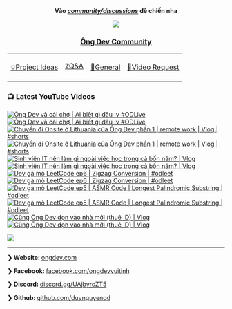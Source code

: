 <div align="center">
      <b
        >Vào
        <a href="https://github.com/OngDev/community/discussions"
          ><i>community/discussions</i></a
        >
        để chiến nha</b
      >

<img
    src="https://raw.githubusercontent.com/thuanpham2311/img/master/ongDevCharacters/4.png"
  />

### [Ông Dev Community](https://github.com/OngDev/community/discussions)

  <b>
    <table>
      <tr>
        <td>
          <a
            href="https://github.com/OngDev/community/discussions/categories/project-ideas"
            ><p>💡Project Ideas</p></a
          >
        </td>
        <td>
          <a
            href="https://github.com/OngDev/community/discussions/categories/q-a"
            ><p>❓Q&A</p></a
          >
        </td>
        <td>
          <a
            href="https://github.com/OngDev/community/discussions/categories/general"
            ><p>💬General</p></a
          >
        </td>
        <td>
          <a
            href="https://github.com/OngDev/community/discussions/categories/video-request"
            ><p>🎥Video Request</p></a
          >
        </td>
      </tr>
    </table>
  </b>
</div>

### 📺 Latest YouTube Videos

<!-- BEGIN YOUTUBE-CARDS -->
[![Ông Dev và cái chợ | Ai biết gì đâu :v #ODLive](https://ytcards.vercel.app/?id=4VQzNAqzPxo&title=%C3%94ng+Dev+v%C3%A0+c%C3%A1i+ch%E1%BB%A3+%7C+Ai+bi%E1%BA%BFt+g%C3%AC+%C4%91%C3%A2u+%3Av+%23ODLive&timestamp=1664872080&background_color=%230d1117&title_color=%23ffffff&stats_color=%23dedede&width=250&duration=0 "Ông Dev và cái chợ | Ai biết gì đâu :v #ODLive")](https://www.youtube.com/watch?v=4VQzNAqzPxo#gh-dark-mode-only)[![Ông Dev và cái chợ | Ai biết gì đâu :v #ODLive](https://ytcards.vercel.app/?id=4VQzNAqzPxo&title=%C3%94ng+Dev+v%C3%A0+c%C3%A1i+ch%E1%BB%A3+%7C+Ai+bi%E1%BA%BFt+g%C3%AC+%C4%91%C3%A2u+%3Av+%23ODLive&timestamp=1664872080&background_color=%23ffffff&title_color=%2324292f&stats_color=%2357606a&width=250&duration=0 "Ông Dev và cái chợ | Ai biết gì đâu :v #ODLive")](https://www.youtube.com/watch?v=4VQzNAqzPxo#gh-light-mode-only)
[![Chuyến đi Onsite ở Lithuania  của Ông Dev phần 1 | remote work | Vlog | #shorts](https://ytcards.vercel.app/?id=S59SRIGd820&title=Chuy%E1%BA%BFn+%C4%91i+Onsite+%E1%BB%9F+Lithuania++c%E1%BB%A7a+%C3%94ng+Dev+ph%E1%BA%A7n+1+%7C+remote+work+%7C+Vlog+%7C+%23shorts&timestamp=1663160416&background_color=%230d1117&title_color=%23ffffff&stats_color=%23dedede&width=250&duration=60 "Chuyến đi Onsite ở Lithuania  của Ông Dev phần 1 | remote work | Vlog | #shorts")](https://www.youtube.com/watch?v=S59SRIGd820#gh-dark-mode-only)[![Chuyến đi Onsite ở Lithuania  của Ông Dev phần 1 | remote work | Vlog | #shorts](https://ytcards.vercel.app/?id=S59SRIGd820&title=Chuy%E1%BA%BFn+%C4%91i+Onsite+%E1%BB%9F+Lithuania++c%E1%BB%A7a+%C3%94ng+Dev+ph%E1%BA%A7n+1+%7C+remote+work+%7C+Vlog+%7C+%23shorts&timestamp=1663160416&background_color=%23ffffff&title_color=%2324292f&stats_color=%2357606a&width=250&duration=60 "Chuyến đi Onsite ở Lithuania  của Ông Dev phần 1 | remote work | Vlog | #shorts")](https://www.youtube.com/watch?v=S59SRIGd820#gh-light-mode-only)
[![Sinh viên IT nên làm gì ngoài việc học trong cả bốn năm? | Vlog](https://ytcards.vercel.app/?id=QTUEUad-rfc&title=Sinh+vi%C3%AAn+IT+n%C3%AAn+l%C3%A0m+g%C3%AC+ngo%C3%A0i+vi%E1%BB%87c+h%E1%BB%8Dc+trong+c%E1%BA%A3+b%E1%BB%91n+n%C4%83m%3F+%7C+Vlog&timestamp=1662388208&background_color=%230d1117&title_color=%23ffffff&stats_color=%23dedede&width=250&duration=461 "Sinh viên IT nên làm gì ngoài việc học trong cả bốn năm? | Vlog")](https://www.youtube.com/watch?v=QTUEUad-rfc#gh-dark-mode-only)[![Sinh viên IT nên làm gì ngoài việc học trong cả bốn năm? | Vlog](https://ytcards.vercel.app/?id=QTUEUad-rfc&title=Sinh+vi%C3%AAn+IT+n%C3%AAn+l%C3%A0m+g%C3%AC+ngo%C3%A0i+vi%E1%BB%87c+h%E1%BB%8Dc+trong+c%E1%BA%A3+b%E1%BB%91n+n%C4%83m%3F+%7C+Vlog&timestamp=1662388208&background_color=%23ffffff&title_color=%2324292f&stats_color=%2357606a&width=250&duration=461 "Sinh viên IT nên làm gì ngoài việc học trong cả bốn năm? | Vlog")](https://www.youtube.com/watch?v=QTUEUad-rfc#gh-light-mode-only)
[![Dev gà mò LeetCode ep6 | Zigzag Conversion | #odleet](https://ytcards.vercel.app/?id=g0p7aKlheeo&title=Dev+g%C3%A0+m%C3%B2+LeetCode+ep6+%7C+Zigzag+Conversion+%7C+%23odleet&timestamp=1661935079&background_color=%230d1117&title_color=%23ffffff&stats_color=%23dedede&width=250&duration=1079 "Dev gà mò LeetCode ep6 | Zigzag Conversion | #odleet")](https://www.youtube.com/watch?v=g0p7aKlheeo#gh-dark-mode-only)[![Dev gà mò LeetCode ep6 | Zigzag Conversion | #odleet](https://ytcards.vercel.app/?id=g0p7aKlheeo&title=Dev+g%C3%A0+m%C3%B2+LeetCode+ep6+%7C+Zigzag+Conversion+%7C+%23odleet&timestamp=1661935079&background_color=%23ffffff&title_color=%2324292f&stats_color=%2357606a&width=250&duration=1079 "Dev gà mò LeetCode ep6 | Zigzag Conversion | #odleet")](https://www.youtube.com/watch?v=g0p7aKlheeo#gh-light-mode-only)
[![Dev gà mò LeetCode ep5 | ASMR Code | Longest Palindromic Substring | #odleet](https://ytcards.vercel.app/?id=n1SN4IArgdc&title=Dev+g%C3%A0+m%C3%B2+LeetCode+ep5+%7C+ASMR+Code+%7C+Longest+Palindromic+Substring+%7C+%23odleet&timestamp=1661430622&background_color=%230d1117&title_color=%23ffffff&stats_color=%23dedede&width=250&duration=616 "Dev gà mò LeetCode ep5 | ASMR Code | Longest Palindromic Substring | #odleet")](https://www.youtube.com/watch?v=n1SN4IArgdc#gh-dark-mode-only)[![Dev gà mò LeetCode ep5 | ASMR Code | Longest Palindromic Substring | #odleet](https://ytcards.vercel.app/?id=n1SN4IArgdc&title=Dev+g%C3%A0+m%C3%B2+LeetCode+ep5+%7C+ASMR+Code+%7C+Longest+Palindromic+Substring+%7C+%23odleet&timestamp=1661430622&background_color=%23ffffff&title_color=%2324292f&stats_color=%2357606a&width=250&duration=616 "Dev gà mò LeetCode ep5 | ASMR Code | Longest Palindromic Substring | #odleet")](https://www.youtube.com/watch?v=n1SN4IArgdc#gh-light-mode-only)
[![Cùng Ông Dev dọn vào nhà mới (thuê :D) | Vlog](https://ytcards.vercel.app/?id=30SniVqly6g&title=C%C3%B9ng+%C3%94ng+Dev+d%E1%BB%8Dn+v%C3%A0o+nh%C3%A0+m%E1%BB%9Bi+%28thu%C3%AA+%3AD%29+%7C+Vlog&timestamp=1661171403&background_color=%230d1117&title_color=%23ffffff&stats_color=%23dedede&width=250&duration=705 "Cùng Ông Dev dọn vào nhà mới (thuê :D) | Vlog")](https://www.youtube.com/watch?v=30SniVqly6g#gh-dark-mode-only)[![Cùng Ông Dev dọn vào nhà mới (thuê :D) | Vlog](https://ytcards.vercel.app/?id=30SniVqly6g&title=C%C3%B9ng+%C3%94ng+Dev+d%E1%BB%8Dn+v%C3%A0o+nh%C3%A0+m%E1%BB%9Bi+%28thu%C3%AA+%3AD%29+%7C+Vlog&timestamp=1661171403&background_color=%23ffffff&title_color=%2324292f&stats_color=%2357606a&width=250&duration=705 "Cùng Ông Dev dọn vào nhà mới (thuê :D) | Vlog")](https://www.youtube.com/watch?v=30SniVqly6g#gh-light-mode-only)
<!-- END YOUTUBE-CARDS -->

[<img src="https://custom-icon-badges.demolab.com/badge/-Subscribe%20For%20More-red?style=for-the-badge&logo=video&logoColor=white"/>](https://www.youtube.com/channel/ongdev?sub_confirmation=1)

---

<strong>❯ Website: </strong><a href="https://ongdev.com">ongdev.com</a>

<strong>❯ Facebook: </strong><a href="https://www.facebook.com/ongdevvuitinh">facebook.com/ongdevvuitinh</a>

<strong>❯ Discord: </strong><a href="https://discord.gg/UAjbyrcZT5">discord.gg/UAjbyrcZT5</a>

<strong>❯ Github: </strong><a href="https://github.com/duynguyenod">github.com/duynguyenod</a>
